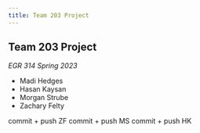 ```yaml
---
title: Team 203 Project
---
```


## Team 203 Project

_EGR 314_
_Spring 2023_

* Madi Hedges
* Hasan Kaysan
* Morgan Strube 
* Zachary Felty

commit + push ZF
commit + push MS
commit + push HK